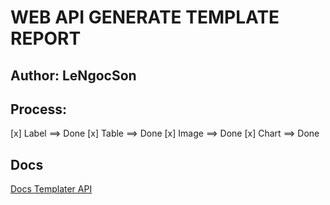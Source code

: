 # WEB API GENERATE TEMPLATE REPORT
## Author: LeNgocSon
## Process: </br>
[x] Label ==> Done
[x] Table ==> Done
[x] Image ==> Done
[x] Chart ==> Done </br>
## Docs
[Docs Templater API](https://hufiedu-my.sharepoint.com/:b:/g/personal/2033180055_hufi_edu_vn/EYRBQjJ9MTtLrlT2Wsy0vMIBW__ydTJUp-G4neK79yw-0g?e=51Jefi)